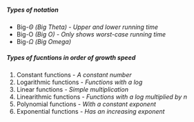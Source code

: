 ##### Types of notation
-	Big-$\Theta$ *(Big Theta)* - *Upper and lower running time*
-	Big-O *(Big O)* - *Only shows worst-case running time*
-	Big-$\Omega$ *(Big Omega)*



##### Types of fucntions in order of growth speed

1.  Constant functions - *A constant number*
2.  Logarithmic functions - *Functions with a log*
3.  Linear functions - *Simple multiplication*
4.  Linearithmic functions - *Functions with a log multiplied by n*
5.  Polynomial functions - *With a constant exponent*
6.  Exponential functions - *Has an increasing exponent*

